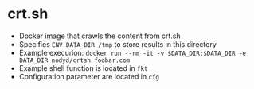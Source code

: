# crt.sh
- Docker image that crawls the content from crt.sh
- Specifies `ENV DATA_DIR /tmp` to store results in this directory 
- Example execurion: `docker run --rm -it -v $DATA_DIR:$DATA_DIR -e DATA_DIR nodyd/crtsh foobar.com`
- Example shell function is located in `fkt`
- Configuration parameter are located in `cfg`
